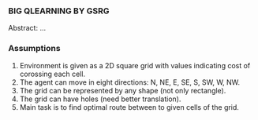 <h3> BIG QLEARNING BY GSRG </h3>

<p>Abstract: ...<p>

<h3>Assumptions</h3>
<p><ol>
  <li>Environment is given as a 2D square grid with values indicating cost of corossing each cell.</li>
  <li>The agent can move in eight directions: N, NE, E, SE, S, SW, W, NW.</li>
  <li>The grid can be represented by any shape (not only rectangle).</li>
  <li>The grid can have holes (need better translation).</li>
  <li>Main task is to find optimal route between to given cells of the grid.</li>
</ol></p>
